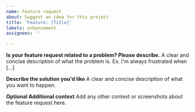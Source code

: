 ```yaml
---
name: Feature request
about: Suggest an idea for this project
title: 'Feature: [Title]'
labels: enhancement
assignees: ''

---
```


**Is your feature request related to a problem? Please describe.**
A clear and concise description of what the problem is. Ex. I'm always frustrated when [...]

**Describe the solution you'd like**
A clear and concise description of what you want to happen.

**Optional Additional context**
Add any other context or screenshots about the feature request here.
